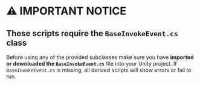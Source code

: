 # ⚠️ IMPORTANT NOTICE

## These scripts **require the `BaseInvokeEvent.cs` class**
Before using any of the provided subclasses make sure you have **imported or downloaded the `BaseInvokeEvent.cs`** file into your Unity project.
If `BaseInvokeEvent.cs` is missing, all derived scripts will show errors or fail to run.
